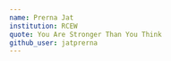 ```yaml
---
name: Prerna Jat
institution: RCEW
quote: You Are Stronger Than You Think
github_user: jatprerna
---
```

